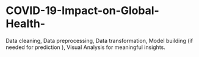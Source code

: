 # COVID-19-Impact-on-Global-Health-
Data cleaning, Data preprocessing, Data transformation, Model building (if needed for prediction ), Visual Analysis for meaningful insights.
